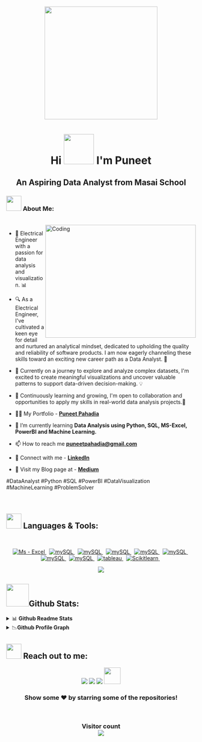 <h5 align="center"><img width="300" height="300" src="https://github.com/puneetpahadia-da/Doctor_Fee_Prediction_with_Web_Application/assets/97096168/87d34ead-f934-49d7-bd00-1b1d9d7cd693"></h5>
<h1 align="center"> Hi <img src="https://media.giphy.com/media/hvRJCLFzcasrR4ia7z/giphy.gif" width="80px"> I'm Puneet  </h1>
<h2 align="center">An Aspiring Data Analyst from Masai School </h2>
<h3 dir="auto"><img src="https://camo.githubusercontent.com/63371d36886ee658f5a97401f393e1ab1684b2fd3de674b8f5efc7d410b2a3d0/68747470733a2f2f6d656469612e67697068792e636f6d2f6d656469612f57556c706c634d704f43456d5447427442572f67697068792e676966" width="40" data-animated-image="" ></a> <strong>About Me:</strong></h3>
<br>

<img align="right" alt="Coding" width="400" height="300" src="https://static.wixstatic.com/media/2be1ce_864567900845418ebfd61e297637464d~mv2.gif">

- 🔌 Electrical Engineer with a passion for data analysis and visualization. 📊

- 🔍 As a Electrical Engineer,  I've cultivated a keen eye for detail and nurtured an analytical mindset, dedicated to upholding the quality and reliability of software products. I am now eagerly channeling these skills toward an exciting new career path as a Data Analyst. 🚀

- 🔎 Currently on a journey to explore and analyze complex datasets, I'm excited to create meaningful visualizations and uncover valuable patterns to support data-driven decision-making. 💡

- 🌱 Continuously learning and growing, I'm open to collaboration and opportunities to apply my skills in real-world data analysis projects.🌌

- 👨‍💻 My Portfolio - **[Puneet Pahadia](https://puneetpahadia.dev.voyage/)**                                 

- 🌱 I’m currently learning **Data Analysis using Python, SQL, MS-Excel, PowerBI and Machine Learning.**

- 📫 How to reach me **puneetpahadia@gmail.com**

- 📧 Connect with me - **[LinkedIn](https://www.linkedin.com/in/puneetpahadia)**

- 📜 Visit my Blog page at - **[Medium](https://medium.com/@puneetpahadia)**

#DataAnalyst #Python #SQL #PowerBI #DataVisualization #MachineLearning #ProblemSolver

<br/>
<h2 dir="auto"><img src="https://camo.githubusercontent.com/b429fd0344f4072885b19923f824d4616893261e9d7cc2afb62f85224caca070/68747470733a2f2f6d656469612e67697068792e636f6d2f6d656469612f6a32704f476547594b65327843434b7766692f67697068792e676966" width="40" data-animated-image="" </a> <strong>Languages &amp; Tools:</strong></h2>
<br>
<!--Code For Inserting Icon Of Languages and Tools-->
<p align="center">  
   <a href="#"> <img src="https://img.shields.io/badge/Advanced_Excel-217346?style=for-the-badge&logo=microsoft-excel&logoColor=white" alt="Ms - Excel"/> </a> &nbsp;
   <a href="#"> <img src="https://img.shields.io/badge/mysql-black?style=for-the-badge&logo=mysql&logoColor=white" alt="mySQL"/> </a> &nbsp;
   <a href="#"> <img src="https://img.shields.io/badge/Microsoft%20SQL%20Sever-CC2927?style=for-the-badge&logo=microsoft%20sql%20server&logoColor=white" alt="mySQL"/> </a> &nbsp;
  <a href="#"> <img src="https://img.shields.io/badge/python-3670A0?style=for-the-badge&logo=python&logoColor=ffdd54" alt="mySQL"/> </a> &nbsp;
  <a href="#"> <img src="https://img.shields.io/badge/pandas-%23150458.svg?style=for-the-badge&logo=pandas&logoColor=white" alt="mySQL"/> </a> &nbsp;
  <a href="#"> <img src="https://img.shields.io/badge/numpy-%23013243.svg?style=for-the-badge&logo=numpy&logoColor=white" alt="mySQL"/> </a> &nbsp;
  <a href="#"> <img src="https://img.shields.io/badge/power_bi-F2C811?style=for-the-badge&logo=powerbi&logoColor=black" alt="mySQL"/> </a> &nbsp;
  <a href="#"> <img src="https://img.shields.io/badge/Medium-12100E?style=for-the-badge&logo=medium&logoColor=white" alt="mySQL"/> </a> &nbsp;
  <a href="#"> <img src="https://img.shields.io/badge/Tableau-F2C811?style=for-the-badge&logo=tableau" alt="tableau"/> </a> &nbsp;
  <a href="#"> <img src="https://img.shields.io/badge/scikit--learn-217346?style=for-the-badge&logo=scikitlearn" alt="Scikitlearn"/> </a> &nbsp;


</a>
</p>



<p align="center">
   <img align="center" src="https://github-readme-streak-stats.herokuapp.com/?user=puneetpahadia-da&theme=black-ice&hide_border=true&stroke=0000&background=060A0CD0"> <br \>
</p>

<h2 dir="auto"><img src="https://camo.githubusercontent.com/6324b8a2d7c4e78c6271e5bdb479001f501fe1108cdd4a0563d5b08758feb0c4/68747470733a2f2f6d656469612e67697068792e636f6d2f6d656469612f5a434e36463346416b7773794f47553252532f67697068792e676966" width="60" data-animated-image="" <strong>Github Stats:</strong></h2>

<!-- 1st DROP DOWN -->

<details>
  <summary><g-emoji class="g-emoji" alias="bar_chart" fallback-src="https://github.githubassets.com/images/icons/emoji/unicode/1f4ca.png">📊</g-emoji> <b>Github Readme Stats</b></summary>
 <br>
 <p align="center" dir="auto"><img width="430" align="center" src="https://github-readme-stats.vercel.app/api?username=puneetpahadia-da&show_icons=true&count_private=true&theme=react&hide_border=true&bg_color=0D1117" alt="puneetpahadia-da" >
 <img align="center" src="https://github-readme-stats.vercel.app/api/top-langs?username=puneetpahadia-da&langs_count=8&count_private=true&layout=compact&theme=react&hide_border=true&bg_color=0D1117" alt="puneetpahadia-da" /></p>
  <b>Note:</b> Top languages is only a metric of the languages my public code consists of and doesn't reflect experience or skill level.
</details>

<!-- 2nd DROP DOWN -->

<details>
  <summary><g-emoji="g-emoji" alias= "graph">📉<b>Github Profile Graph</b></summary>
    <br>
    <a href="https://github.com/puneetpahadia-da/github-readme-activity-graph"><img alt="Puneet's Activity Graph" src="https://github-readme-activity-graph.vercel.app/graph?username=puneetpahadia-da&theme=react" /></a>
    </details>

<h2 dir="auto"><img src="https://camo.githubusercontent.com/ec0df7b334d15078e980be8f26f35f1bd6f004eaa4a121db42fed361360c1817/68747470733a2f2f6d656469612e67697068792e636f6d2f6d656469612f4c6e516a7057614f4e386e68723231764e572f67697068792e676966" width="40" data-animated-image="" </a> <strong>Reach out to me:</strong> </h2>
<!--Code For Inserting Icon Of Languages and Tools-->
<p align="center"> 
<a href = "https://www.linkedin.com/in/puneetpahadia" ><img src="https://img.icons8.com/fluent/48/000000/linkedin.png" /></a>
<a href = "https://github.com/puneetpahadia-da" ><img src="https://img.icons8.com/windows/48/000000/github.png" /></a>
<a href="mailto:puneetpahadia@gmail.com" ><img src="https://img.icons8.com/color/48/000000/gmail-new.png" /></a>
<a href="https://www.hackerrank.com/puneetpahadia" ><img src="https://upload.wikimedia.org/wikipedia/commons/4/40/HackerRank_Icon-1000px.png" width="44" height="44" /></a>

</p>


<h3 align="center">
 Show some ❤️ by starring some of the repositories!
</h3>
<br>
<h3 align="center"> 
  Visitor count <br>
  <img src="https://profile-counter.glitch.me/puneetpahadia-da/count.svg" />
</h3>

